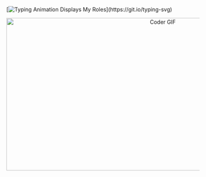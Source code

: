 [![Typing Animation Displays My Roles](https://readme-typing-svg.herokuapp.com?color=%2336BCF7&lines=Hello+I'm+Feyza+KELEŞ;Welcome+to+my+Github+profile;I'm+Fullstack+Developer...;)](https://git.io/typing-svg)
<p align="center">



 <p align="center">

  <img src="https://media.giphy.com/media/SWoSkN6DxTszqIKEqv/giphy.gif" alt="Coder GIF" width="800" height="400">
  
</p>
